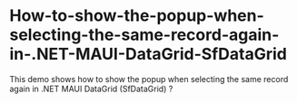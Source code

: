 # How-to-show-the-popup-when-selecting-the-same-record-again-in-.NET-MAUI-DataGrid-SfDataGrid
This demo shows how to show the popup when selecting the same record again in .NET MAUI DataGrid (SfDataGrid) ?

